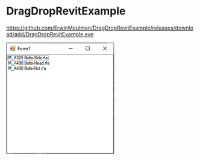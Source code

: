 # DragDropRevitExample

https://github.com/ErwinMeulman/DragDropRevitExample/releases/download/add/DragDropRevitExample.exe

![Screenshot](https://raw.githubusercontent.com/ErwinMeulman/DragDropRevitExample/master/Screenshot.png)
